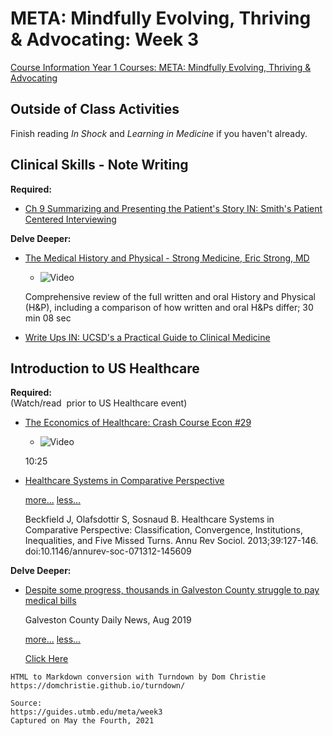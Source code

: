# META: Mindfully Evolving, Thriving & Advocating: Week 3

[Course Information Year 1 Courses: META: Mindfully Evolving, Thriving & Advocating](/usmle/meta/course-information/)

## Outside of Class Activities

Finish reading _In Shock_ and _Learning in Medicine_ if you haven't already.

## Clinical Skills - Note Writing

**Required:**

*   [Ch 9 Summarizing and Presenting the Patient's Story IN: Smith's Patient Centered Interviewing](http://libux.utmb.edu/login?url=https://accessmedicine.mhmedical.com/content.aspx?bookid=2446&sectionid=193676936)
    

**Delve Deeper:**

*   [The Medical History and Physical - Strong Medicine, Eric Strong, MD](https://youtu.be/0BfkBC34U38)
    
    *   ![Video](//libapps.s3.amazonaws.com/sites/998/icons/11712/PlayButton.png "Video  ")
    
    Comprehensive review of the full written and oral History and Physical (H&P), including a comparison of how written and oral H&Ps differ; 30 min 08 sec
    
*   [Write Ups IN: UCSD's a Practical Guide to Clinical Medicine](https://meded.ucsd.edu/clinicalmed/write.htm)
    

## Introduction to US Healthcare

**Required:**  
(Watch/read  prior to US Healthcare event)

*   [The Economics of Healthcare: Crash Course Econ #29](https://youtu.be/cbBKoyjFLUY)
    
    *   ![Video](//libapps.s3.amazonaws.com/sites/998/icons/11712/PlayButton.png "Video  ")
    
    10:25
    
*   [Healthcare Systems in Comparative Perspective](http://libux.utmb.edu/login?url=https://doi.org/10.1146/annurev-soc-071312-145609)
    
    [more...](javascript:void(0);) [less...](javascript:void(0);)
    
    Beckfield J, Olafsdottir S, Sosnaud B. Healthcare Systems in Comparative Perspective: Classification, Convergence, Institutions, Inequalities, and Five Missed Turns. Annu Rev Sociol. 2013;39:127-146. doi:10.1146/annurev-soc-071312-145609
    

**Delve Deeper:**

*   [Despite some progress, thousands in Galveston County struggle to pay medical bills](https://www.galvnews.com/news/article_e992f2eb-7f3e-53a2-ba12-8f9ceb426701.html)
    
    Galveston County Daily News, Aug 2019
    
    [more...](javascript:void(0);) [less...](javascript:void(0);)
    
    [Click Here](https://liveutmb-my.sharepoint.com/:b:/g/personal/jtrumble_utmb_edu/EcEetu5FXpRNqV9I2S2DgTkB2slPp8fSv6unB9425h_zHA?e=yRM3Rb)

```
HTML to Markdown conversion with Turndown by Dom Christie
https://domchristie.github.io/turndown/

Source:
https://guides.utmb.edu/meta/week3
Captured on May the Fourth, 2021
```
